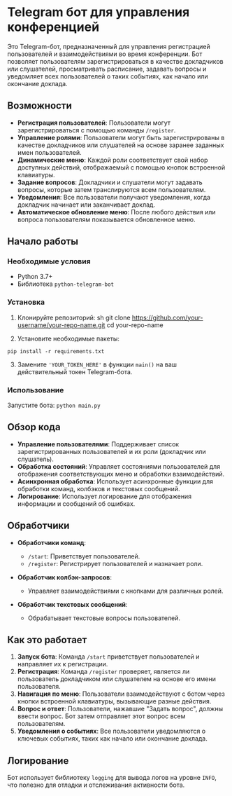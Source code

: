 # Telegram бот для управления конференцией

Это Telegram-бот, предназначенный для управления регистрацией пользователей и взаимодействиями во время конференции. Бот позволяет пользователям зарегистрироваться в качестве докладчиков или слушателей, просматривать расписание, задавать вопросы и уведомляет всех пользователей о таких событиях, как начало или окончание доклада.

## Возможности

- **Регистрация пользователей**: Пользователи могут зарегистрироваться с помощью команды `/register`.
- **Управление ролями**: Пользователи могут быть зарегистрированы в качестве докладчиков или слушателей на основе заранее заданных имен пользователей.
- **Динамические меню**: Каждой роли соответствует свой набор доступных действий, отображаемый с помощью кнопок встроенной клавиатуры.
- **Задание вопросов**: Докладчики и слушатели могут задавать вопросы, которые затем транслируются всем пользователям.
- **Уведомления**: Все пользователи получают уведомления, когда докладчик начинает или заканчивает доклад.
- **Автоматическое обновление меню**: После любого действия или вопроса пользователям показывается обновленное меню.

## Начало работы

### Необходимые условия

- Python 3.7+
- Библиотека `python-telegram-bot`

### Установка

1. Клонируйте репозиторий:
sh git clone https://github.com/your-username/your-repo-name.git cd your-repo-name

2. Установите необходимые пакеты: 
```
pip install -r requirements.txt
```
3. Замените `'YOUR_TOKEN_HERE'` в функции `main()` на ваш действительный токен Telegram-бота.

### Использование

Запустите бота:
`python main.py`

## Обзор кода

- **Управление пользователями**: Поддерживает список зарегистрированных пользователей и их роли (докладчик или слушатель).
- **Обработка состояний**: Управляет состояниями пользователей для отображения соответствующих меню и обработки взаимодействий.
- **Асинхронная обработка**: Использует асинхронные функции для обработки команд, колбэков и текстовых сообщений.
- **Логирование**: Использует логирование для отображения информации и сообщений об ошибках.

## Обработчики

- **Обработчики команд**: 
  - `/start`: Приветствует пользователей.
  - `/register`: Регистрирует пользователей и назначает роли.

- **Обработчик колбэк-запросов**:
  - Управляет взаимодействиями с кнопками для различных ролей.

- **Обработчик текстовых сообщений**:
  - Обрабатывает текстовые вопросы пользователей.

## Как это работает

1. **Запуск бота**: Команда `/start` приветствует пользователей и направляет их к регистрации.
2. **Регистрация**: Команда `/register` проверяет, является ли пользователь докладчиком или слушателем на основе его имени пользователя.
3. **Навигация по меню**: Пользователи взаимодействуют с ботом через кнопки встроенной клавиатуры, вызывающие разные действия.
4. **Вопрос и ответ**: Пользователи, нажавшие "Задать вопрос", должны ввести вопрос. Бот затем отправляет этот вопрос всем пользователям.
5. **Уведомления о событиях**: Все пользователи уведомляются о ключевых событиях, таких как начало или окончание доклада.

## Логирование

Бот использует библиотеку `logging` для вывода логов на уровне `INFO`, что полезно для отладки и отслеживания активности бота.
